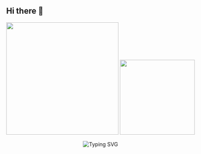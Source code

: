 ## Hi there 👋

<!--
**HartikaAnsar/HartikaAnsar** is a ✨ _special_ ✨ repository because its `README.md` (this file) appears on your GitHub profile.

Here are some ideas to get you started:

- 🔭 I’m currently working on ...
- 🌱 I’m currently learning ...
- 👯 I’m looking to collaborate on ...
- 🤔 I’m looking for help with ...
- 💬 Ask me about ...
- 📫 How to reach me: ...
- 😄 Pronouns: ...
- ⚡ Fun fact: ...
-->
<div align="center">

<!-- 🌸 ANIMASI BUNGA YANG PASTI WORK -->
<img src="https://i.pinimg.com/originals/2b/84/76/2b8476cae6da5d2c00c5db41d1c7c8b6.gif" width="300">

<!-- 🦋 KUPU-KUPU TERBANG -->
<img src="https://media.tenor.com/0XUhSrW5gpsAAAAi/bubby-butterfly.gif" width="200">

<!-- ✨ TULISAN ANIMASI -->
![Typing SVG](https://readme-typing-svg.herokuapp.com/?lines=Halo,+Saya+Hartika!🌸;Web+Developer;Nature+Lover&center=true&size=24&color=FF69B4)

</div>
